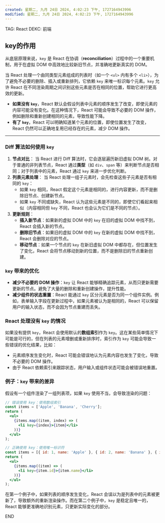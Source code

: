 ```yaml
---
created: 星期二, 九月 24日 2024, 4:02:23 下午, 1727164943996
modified: 星期二, 九月 24日 2024, 4:02:23 下午, 1727164943996
---
```


TAG: React
DEKC: 前端
## key的作用

从底层原理来说，`key` 是 React 在协调（**reconciliation**）过程中的一个重要机制，用于在虚拟 DOM 中高效地比较新旧节点，并准确地更新真实的 DOM。

当 React 处理一个由同类型元素组成的列表时（如一个 `<ul>` 内有多个 `<li>`），为了避免不必要的删除、插入或重新排列，它依赖 `key` 来唯一标识每个元素。`key` 允许 React 在不同渲染周期之间识别这些元素是否在相同的位置，帮助它进行更高效的更新。

- **如果没有 `key`**，React 默认会假设列表中元素的顺序发生了改变，即使元素的内容可能没有变化。在这种情况下，React 可能会导致不必要的 DOM 操作，例如删除和重新创建相同的元素，导致性能下降。
- **有了 `key`**，React 可以明确知道某个元素的位置，即使位置发生了改变，React 仍然可以正确地复用已经存在的元素，减少 DOM 操作。

---

### **Diff 算法如何使用 `key`**
1. **节点对比**：
   当 React 进行 Diff 算法时，它会逐层遍历新旧虚拟 DOM 树。对于普通的非列表节点，React 通过**类型**（如 `div`、`span` 等）来判断节点是否相同；对于列表中的元素，React 通过 `key` 来进一步优化判断。
2. **列表元素处理**：
   当 React 处理一组子元素时，会先检查这些子元素是否有相同的 `key`：
   - 如果 `key` 相同，React 假定这个元素是相同的，进行内容更新，而不是删除旧节点、创建新节点。
   - 如果 `key` 不同或缺失，React 认为这些元素是不同的，即使它们看起来相似（内容相同但 `key` 不同，React 也会认为它们是不同的节点）。
3. **更新规则**：
   - **插入新节点**：如果新的虚拟 DOM 中的 `key` 在旧的虚拟 DOM 中找不到，React 会插入新的节点。
   - **删除旧节点**：如果旧的虚拟 DOM 中的 `key` 在新的虚拟 DOM 中找不到，React 会删除对应的节点。
   - **移动节点**：如果一个节点的 `key` 在新旧虚拟 DOM 中都存在，但位置发生了变化，React 会将节点移动到新的位置，而不是删除旧的节点重新创建。

### **`key` 带来的优化**
- **减少不必要的 DOM 操作**：`key` 让 React 能够精确追踪元素，从而只更新需要更新的节点。避免了大量的删除和重新创建操作，提升性能。
- **减少组件的状态重置**：React 能通过 `key` 区分元素是否为同一个组件实例。例如，表单输入字段在更新过程中，如果元素被认为是相同的，React 可以保留用户的输入状态，而不会因为节点重建而丢失。

### **React 处理没有 `key` 的情况**
如果没有提供 `key`，React 会使用默认的**数组索引**作为 `key`。这在某些简单情况下可能是可行的，但在列表的元素增删或重新排序时，索引作为 `key` 可能会导致一些错误的优化结果，比如：
- 元素顺序发生变化时，React 可能会错误地认为元素内容也发生了变化，导致不必要的 DOM 操作。
- 由于 React 依赖索引来跟踪状态，用户输入或组件状态可能会被错误地重置。

### 例子：`key` 带来的差异
假设有一个组件渲染了一组列表项，如果 `key` 使用不当，会导致渲染的问题：

```jsx
// 错误使用 key：使用数组索引
const items = ['Apple', 'Banana', 'Cherry'];
return (
  <ul>
    {items.map((item, index) => (
      <li key={index}>{item}</li>
    ))}
  </ul>
);

// 正确使用 key：使用唯一标识符
const items = [{ id: 1, name: 'Apple' }, { id: 2, name: 'Banana' }, { id: 3, name: 'Cherry' }];
return (
  <ul>
    {items.map((item) => (
      <li key={item.id}>{item.name}</li>
    ))}
  </ul>
);
```

在第一个例子中，如果列表的顺序发生变化，React 会误以为是列表中的元素被更新了，导致额外的重新渲染操作。而在第二个例子中，`key` 是稳定且唯一的，React 能够更准确地识别元素，只更新实际变化的部分。


END
<!--ID: 1727190963579-->
